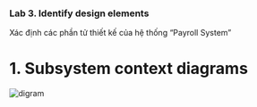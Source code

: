 
### Lab 3. Identify design elements ###
Xác định các phần tử thiết kế của hệ thống “Payroll System”

# 1. Subsystem context diagrams

  ![digram]([https://www.planttext.com/api/plantuml/png/l59BJiCm4Dtx5BEZbKWF425KqMwwgK0zWUjCKwl-HFOOgOAkMRDcnGauG1OiE4bFm1MmcwHDYzYIHPAPD_FUZFs-wy-n9-ueQCNO5Ko-tWMeVVrM0JbhIbZlwnUW-7wDmHqtcyNM4sec5FSUxldMMQKcrb3weeCd1kbnmRJOOCXsZ4b3w5PS8CnE95rnWPNraWOyjeWrYaqEtTyrn4wRMlA3-ioihDESf3N3fbbOiv9EJrkE8UJmQ6MHH9iPUtfILmer6lB_DaR2iX8DEaxOqHtWBZXDscNQWJAkRJ0KImiRbWgRP15vPju7B28mZK6ZtqdySG2zWJlsPKpFkSPOlo0dJTcA2f5Kvq4lutMUOL644jaKYKlb3r8jl4lcUGZSD8OfvRx-u22ERcA_dP9bjsUta4Fmw5a_TVCy6lLDruDIz_6yykFw_hBcSlaSueBean8ReocIxty0003__mC0](https://www.planttext.com/api/plantuml/png/h591JiCm4Bpx5QjUsaf4lKTHL84uv5QH5opEjhNYs97NgOY0bt7WINo1s4bf85SkbhqpdfbT--lZSyyUdUyQBRXMfaM73RGeQpnHwNjDu4XwD2TDGgpXmHhlh0QfaJc50_R3IKzLJKv4O5c7B9FZ8S_XLG3iTk0wCpX5ucOhteDyOJov8qfAeRX7KvSzUsg4kfRdrIW3K55hMVaD3fxoJBAEgUBk3eQBDjn88Qo5ELhNe5VMR5EuM5MDhcNtpAFamTcNVYHFrcC_CzSiunzw6-XJG_-IvD5uvVjnkiItOKQHmPeY7Xq7_YtRJ6_1MiCJwGZnMRKibc-J9FclmQQmgbHuzcjB3340mqNXIiofsLkIpCSrnuBiDVi2-9DQY3sPAlp2Rm000F__0m00))

 
